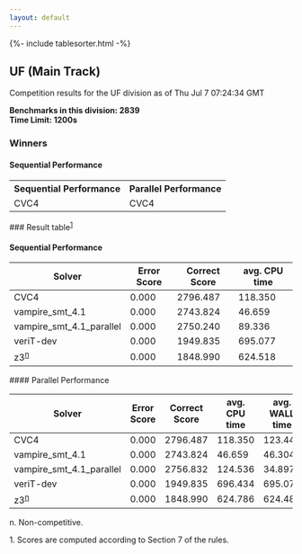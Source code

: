 ```yaml
---
layout: default
---
```

{%- include tablesorter.html -%}

##  UF (Main Track)

Competition results for the UF division as of Thu Jul 7 07:24:34 GMT

**Benchmarks in this division: 2839**
<br/>
**Time Limit: 1200s**


### Winners
#### Sequential Performance
<table>
<tr>
<th class="center">Sequential Performance</th>
<th class="center">Parallel Performance</th>
</tr>
<tr class="center">
<td>CVC4</td>
<td>CVC4</td>
</tr>
</table>
### Result table<sup><a href="#fn1">1</a></sup>
 




#### Sequential Performance
<table id="sequential" class="result sorted">
<thead>
<tr>
<th class="center">Solver</th>
<th class="center">Error Score</th>
<th class="center">Correct Score</th>
<th class="center">avg. CPU time </th>
</tr>
</thead>
<tr>
<td>CVC4</td>
<td class="right">0.000</td>
<td class="right">2796.487</td>
<td class="right">118.350</td>
</tr>
<tr>
<td>vampire_smt_4.1</td>
<td class="right">0.000</td>
<td class="right">2743.824</td>
<td class="right">46.659</td>
</tr>
<tr>
<td>vampire_smt_4.1_parallel</td>
<td class="right">0.000</td>
<td class="right">2750.240</td>
<td class="right">89.336</td>
</tr>
<tr>
<td>veriT-dev</td>
<td class="right">0.000</td>
<td class="right">1949.835</td>
<td class="right">695.077</td>
</tr>
<tr>
<td>z3<SUP><a href="#fn">n</a></SUP>
</td>
<td class="right">0.000</td>
<td class="right">1848.990</td>
<td class="right">624.518</td>
</tr>

</table>
#### Parallel Performance
<table id="parallel" class="result sorted">
<thead>
<tr>
<th class="center">Solver</th><th class="center">Error Score</th>
<th class="center">Correct Score</th>
<th class="center">avg. CPU time </th>
<th class="center">avg. WALL time </th>

<th class="center">Unsolved</th>
</tr>
</thead>
<tr>
<td>CVC4</td>
<td class="right">0.000</td>
<td class="right">2796.487</td>
<td class="right">118.350</td>
<td class="right">123.442</td>
<td class="right">49</td>
</tr>
<tr>
<td>vampire_smt_4.1</td>
<td class="right">0.000</td>
<td class="right">2743.824</td>
<td class="right">46.659</td>
<td class="right">46.304</td>
<td class="right">99</td>
</tr>
<tr>
<td>vampire_smt_4.1_parallel</td>
<td class="right">0.000</td>
<td class="right">2756.832</td>
<td class="right">124.536</td>
<td class="right">34.897</td>
<td class="right">85</td>
</tr>
<tr>
<td>veriT-dev</td>
<td class="right">0.000</td>
<td class="right">1949.835</td>
<td class="right">696.434</td>
<td class="right">695.071</td>
<td class="right">939</td>
</tr>
<tr>
<td>z3<SUP><a href="#fn">n</a></SUP>
</td>
<td class="right">0.000</td>
<td class="right">1848.990</td>
<td class="right">624.786</td>
<td class="right">624.483</td>
<td class="right">1030</td>
</tr>
</table>
<span id="fn"> n. Non-competitive.</span>

<span id="fn1"> 1. Scores are computed according to Section 7 of the rules.</span>



